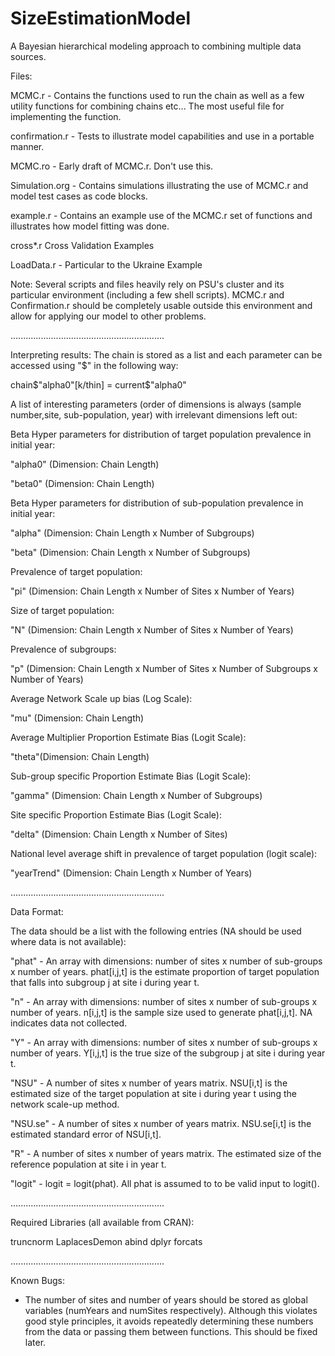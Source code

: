 # SizeEstimationModel
A Bayesian hierarchical modeling approach to combining multiple data sources.

Files:

MCMC.r - Contains the functions used to run the chain as well as a few utility functions for
combining chains etc... The most useful file for implementing the function.

confirmation.r - Tests to illustrate model capabilities and use in a portable manner. 

MCMC.ro - Early draft of MCMC.r. Don't use this.

Simulation.org - Contains simulations illustrating the use of MCMC.r and model test cases as code blocks. 

example.r - Contains an example use of the MCMC.r set of functions and illustrates how model fitting was done.

cross*.r Cross Validation Examples

LoadData.r - Particular to the Ukraine Example

Note: Several scripts and files heavily rely on PSU's cluster and its particular environment (including a few shell scripts). MCMC.r and Confirmation.r should be completely usable outside this environment and allow for applying our model to other problems. 

.............................................................

Interpreting results: The chain is stored as a list and each parameter can be accessed using "$" in the following way:

chain$"alpha0"[k/thin] = current$"alpha0"

A list of interesting parameters (order of dimensions is always (sample number,site, sub-population, year) with irrelevant dimensions left out:

Beta Hyper parameters for distribution of target population prevalence in initial year:

"alpha0"  (Dimension: Chain Length)

"beta0"   (Dimension: Chain Length)

Beta Hyper parameters for distribution of sub-population prevalence in initial year:

"alpha" (Dimension: Chain Length x Number of Subgroups)

"beta" (Dimension: Chain Length x Number of Subgroups)

Prevalence of target population:

"pi" (Dimension: Chain Length x Number of Sites x Number of Years)

Size of target population:

"N" (Dimension: Chain Length x Number of Sites x Number of Years)

Prevalence of subgroups:

"p" (Dimension: Chain Length x Number of Sites x Number of Subgroups x Number of Years)

Average Network Scale up bias (Log Scale):

"mu" (Dimension: Chain Length)

Average Multiplier Proportion Estimate Bias (Logit Scale):

"theta"(Dimension: Chain Length)

Sub-group specific Proportion Estimate Bias (Logit Scale):

"gamma" (Dimension: Chain Length x Number of Subgroups)

Site specific Proportion Estimate Bias (Logit Scale):

"delta" (Dimension: Chain Length x Number of Sites)

National level average shift in prevalence of target population (logit scale):

"yearTrend" (Dimension: Chain Length x Number of Years)

.............................................................

Data Format:

The data should be a list with the following entries (NA should be used where data is not available):

"phat" - An array with dimensions: number of sites x number of sub-groups x number of years.
         phat[i,j,t] is the estimate proportion of target population that falls into subgroup
	 j at site i during year t.

 "n" - An array with dimensions: number of sites x number of sub-groups x number of years.
       n[i,j,t] is the sample size used to generate phat[i,j,t]. NA indicates data not collected.
      
 "Y" - An array with dimensions: number of sites x number of sub-groups x number of years.
       Y[i,j,t] is the true size of the subgroup j at site i during year t.

 "NSU" - A number of sites x number of years matrix. NSU[i,t] is the estimated size of the
       	 target population at site i during year t using the network scale-up method.
	 
 "NSU.se" - A number of sites x number of years matrix. NSU.se[i,t] is the estimated
 	    standard error of NSU[i,t].
	    
 "R" - A number of sites x number of years matrix. The estimated size of the reference
       population at site i in year t.
       
 "logit" - logit = logit(phat).  All phat is assumed to to be valid input to logit(). 

.............................................................

Required Libraries (all available from CRAN):

truncnorm
LaplacesDemon
abind
dplyr
forcats

.............................................................

Known Bugs:

- The number of sites and number of years should be stored as global variables (numYears and numSites respectively). Although this violates good style principles, it avoids repeatedly determining these numbers from the data or passing them between functions. This should be fixed later.



